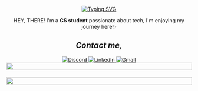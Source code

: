 <!-- Typing Animation -->
<div align="center">
  
[![Typing SVG](https://readme-typing-svg.herokuapp.com?font=Fira+Code&pause=1000&color=8A2BE2&width=300&lines=Hi+There!+--->;Welcome+to+my+GitHub)](https://git.io/typing-svg)
</div>

<p align="center">HEY, THERE! I'm a <strong>CS student</strong> possionate about tech, I'm enjoying my journey here✨</p>

<h2 align="center"><i>Contact me,</i></h2>
<div align="center">
  <!-- Instagram
  <a href="https://www.instagram.com/yourusername" target="_blank" rel="noopener noreferrer">
    <img src="https://img.shields.io/badge/Instagram-E4405F?style=for-the-badge&logo=instagram&logoColor=white" alt="Instagram">
  </a> -->
  
  <!-- Discord -->
  <a href="https://discordapp.com/users/yourid" target="_blank" rel="noopener noreferrer">
    <img src="https://img.shields.io/badge/Discord-5865F2?style=for-the-badge&logo=discord&logoColor=white" alt="Discord">
  </a>
  
  <!-- LinkedIn -->
  <a href="https://www.linkedin.com/in/yourprofile" target="_blank" rel="noopener noreferrer">
    <img src="https://img.shields.io/badge/LinkedIn-0A66C2?style=for-the-badge&logo=linkedin&logoColor=white" alt="LinkedIn">
  </a>
  
  <!-- Gmail -->
  <a href="mailto:your@gmail.com" target="_blank" rel="noopener noreferrer">
    <img src="https://img.shields.io/badge/Gmail-EA4335?style=for-the-badge&logo=gmail&logoColor=white" alt="Gmail">
  </a>
</div>


<div style="display: grid; grid-template-columns: repeat(auto-fit, minmax(300px, 1fr)); gap: 20px;">
  <img src="left-gif-url" style="width: 100%; justify-self: start;">
  <img src="right-gif-url" style="width: 100%; justify-self: end;">
</div>
